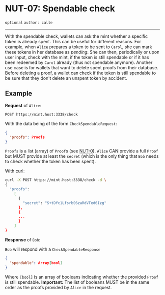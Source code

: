 NUT-07: Spendable check
==========================

`optional` `author: calle`

---

With the spendable check, wallets can ask the mint whether a specific token is already spent. This can be useful for different reasons. For example, when `Alice` prepares a token to be sent to `Carol`, she can mark these tokens in her database as *pending*. She can then, periodically or upon user input, check with the mint, if the token is still spendable or if it has been redeemed by `Carol` already (thus not spendable anymore). Another use case is for wallets that want to delete spent proofs from their database. Before deleting a proof, a wallet can check if the token is still spendable to be sure that they don't delete an unspent token by accident.

## Example

**Request** of `Alice`:

```http
POST https://mint.host:3338/check
```

With the data being of the form `CheckSpendableRequest`:

```json
{
  "proofs": Proofs
}
```

`Proofs` is a list (array) of `Proof`s (see [NUT-0][00]). `Alice` CAN provide a full `Proof` but MUST provide at least the `secret` (which is the only thing that `Bob` needs to check whether the token has been spent).

With curl:

```bash
curl -X POST https://mint.host:3338/check -d \
{
  "proofs": 
    [
      {
        "secret": "S+tDfc1Lfsrb06zaRdVTed6Izg"
      },
      {
      ...
      }
    ]
}
```
**Response** of `Bob`:

`Bob` will respond with a `CheckSpendableResponse` 

```json
{
  "spendable": Array[bool]
}
```

Where `[bool]` is an array of booleans indicating whether the provided `Proof` is still spendable. **Important:** The list of booleans MUST be in the same order as the proofs provided by `Alice` in the request.

[00]: 00.md
[01]: 01.md
[02]: 02.md
[03]: 03.md
[04]: 04.md
[05]: 05.md
[06]: 06.md
[07]: 07.md
[08]: 08.md
[09]: 09.md
[10]: 10.md
[11]: 11.md
[12]: 12.md
[13]: 13.md
[14]: 14.md
[15]: 15.md
[16]: 16.md
[17]: 17.md
[18]: 18.md
[19]: 19.md
[20]: 20.md